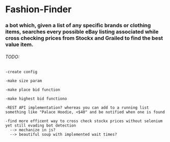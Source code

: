# Fashion-Finder
### a bot which, given a list of any specific brands or clothing items, searches every possible eBay listing associated while cross checking prices from Stockx and Grailed to find the best value item.

###### TODO:

    -create config
    
    -make size param
    
    -make place bid function
    
    -make highest bid functiono
    
    -REST API implementation? whereas you can add to a running list something like "Palace Hoodie, <$40" and be notified when one is found
    
    -find more efficent way to cross check stockx prices without selenium yet still evading bot detection
      --> mechanize in js?
      --> beautiful soup with implemented wait times? 
